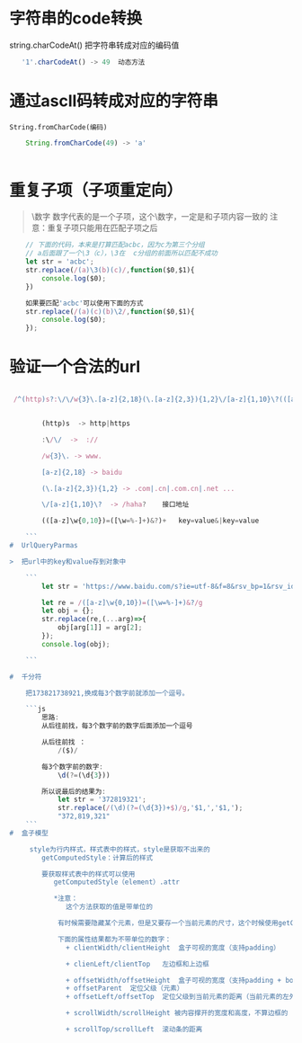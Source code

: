 #  字符串的code转换
   string.charCodeAt()
   把字符串转成对应的编码值
```js
   '1'.charCodeAt() -> 49  动态方法

```

#  通过ascll码转成对应的字符串
    String.fromCharCode(编码)
```js
    String.fromCharCode(49) -> 'a'
   
```

#   重复子项（子项重定向）

>   \数字   数字代表的是一个子项，这个\数字，一定是和子项内容一致的
>   注意：重复子项只能用在匹配子项之后

```js
    // 下面的代码，本来是打算匹配acbc，因为c为第三个分组
    // a后面跟了一个\3（c），\3在  c分组的前面所以匹配不成功
    let str = 'acbc';
    str.replace(/(a)\3(b)(c)/,function($0,$1){
        console.log($0);
    })

    如果要匹配'acbc'可以使用下面的方式
    str.replace(/(a)(c)(b)\2/,function($0,$1){
        console.log($0);
    });

```

#  验证一个合法的url

```js

 /^(http)s?:\/\/w{3}\.[a-z]{2,18}(\.[a-z]{2,3}){1,2}\/[a-z]{1,10}\?(([a-z]\w{0,10})=([\w=%-]+)&?)+$/


        (http)s  -> http|https

        :\/\/  ->  ://

        /w{3}\. -> www.

        [a-z]{2,18} -> baidu

        (\.[a-z]{2,3}){1,2} -> .com|.cn|.com.cn|.net ...

        \/[a-z]{1,10}\?  -> /haha?    接口地址

        (([a-z]\w{0,10})=([\w=%-]+)&?)+   key=value&|key=value

    ```
#  UrlQueryParmas

>  把url中的key和value存到对象中

    ```
        let str = 'https://www.baidu.com/s?ie=utf-8&f=8&rsv_bp=1&rsv_idx=1&tn=baidu&wd=js';

        let re = /([a-z]\w{0,10})=([\w=%-]+)&?/g
        let obj = {};
        str.replace(re,(...arg)=>{
            obj[arg[1]] = arg[2];
        });
        console.log(obj);

    ```

#  千分符

    把173821738921,换成每3个数字前就添加一个逗号。

    ```js
        思路:
        从后往前找，每3个数字前的数字后面添加一个逗号

        从后往前找 ：
            /($)/  

        每3个数字前的数字:
            \d(?=(\d{3}))

        所以说最后的结果为:
            let str = '372819321';
            str.replace(/(\d)(?=(\d{3})+$)/g,'$1,','$1,');  
            "372,819,321"      
    ```
#  盒子模型

     style为行内样式，样式表中的样式，style是获取不出来的
        getComputedStyle：计算后的样式

        要获取样式表中的样式可以使用
           getComputedStyle（element）.attr

           *注意：
              这个方法获取的值是带单位的

            有时候需要隐藏某个元素，但是又要存一个当前元素的尺寸，这个时候使用getComputedStyle

            下面的属性结果都为不带单位的数字：
              + clientWidth/clientHeight  盒子可视的宽度（支持padding）

              + clienLeft/clientTop   左边框和上边框

              + offsetWidth/offsetHeight  盒子可视的宽度（支持padding + border）
              + offsetParent  定位父级（元素）
              + offsetLeft/offsetTop  定位父级到当前元素的距离（当前元素的左外边框到定位父级的左内边框的距离）

              + scrollWidth/scrollHeight 被内容撑开的宽度和高度，不算边框的

              + scrollTop/scrollLeft  滚动条的距离